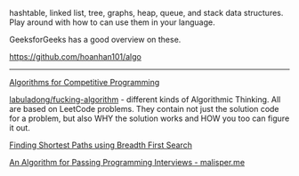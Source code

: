 hashtable, linked list, tree, graphs, heap, queue, and stack data structures. Play around with how to can use them in your language. 

GeeksforGeeks has a good overview on these.

https://github.com/hoanhan101/algo

---

[Algorithms for Competitive Programming](https://cp-algorithms.com/)

[labuladong/fucking-algorithm](https://github.com/labuladong/fucking-algorithm/tree/english) - different kinds of Algorithmic Thinking. All are based on LeetCode problems. They contain not just the solution code for a problem, but also WHY the solution works and HOW you too can figure it out.

[Finding Shortest Paths using Breadth First Search](https://medium.com/free-code-camp/exploring-the-applications-and-limits-of-breadth-first-search-to-the-shortest-paths-in-a-weighted-1e7b28b3307)

[An Algorithm for Passing Programming Interviews - malisper.me](https://malisper.me/an-algorithm-for-passing-programming-interviews/)
